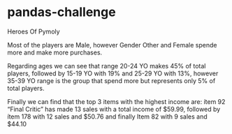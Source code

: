 # pandas-challenge 
Heroes Of Pymoly

Most of the players are Male, however Gender Other and Female spende more and make more purchases.

Regarding ages we can see that range 20-24 YO makes 45% of total players, followed by 15-19 YO with 19% and  25-29 YO with 13%, however 35-39 YO range is the group that spend more but represents only 5% of total players.

Finally we can find that the top 3 items with the highest income are: ítem 92 “Final Critic” has made 13 sales with a total income of $59.99, followed by ítem 178 with  12 sales and $50.76 and finally Item 82 with 9 sales and $44.10
